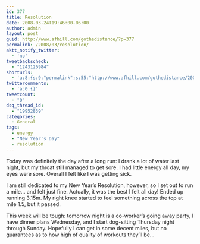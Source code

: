 ```yaml
---
id: 377
title: Resolution
date: 2008-03-24T19:46:00-06:00
author: admin
layout: post
guid: http://www.afhill.com/gothedistance/?p=377
permalink: /2008/03/resolution/
aktt_notify_twitter:
  - 'no'
tweetbackscheck:
  - "1243126984"
shorturls:
  - 'a:8:{s:9:"permalink";s:55:"http://www.afhill.com/gothedistance/2008/03/resolution/";s:7:"tinyurl";s:25:"http://tinyurl.com/8937b2";s:4:"isgd";s:17:"http://is.gd/grxF";s:5:"bitly";s:18:"http://bit.ly/9PDU";s:5:"snipr";s:22:"http://snipr.com/acbde";s:5:"snurl";s:22:"http://snurl.com/acbde";s:7:"snipurl";s:24:"http://snipurl.com/acbde";s:4:"trim";s:17:"http://tr.im/a3hp";}'
twittercomments:
  - 'a:0:{}'
tweetcount:
  - "0"
dsq_thread_id:
  - "19952839"
categories:
  - General
tags:
  - energy
  - "New Year's Day"
  - resolution
---
```

Today was definitely the day after a long run: I drank a lot of water last night, but my throat still managed to get sore. I had little energy all day, my eyes were sore. Overall I felt like I was getting sick.

I am still dedicated to my New Year&#8217;s Resolution, however, so I set out to run a mile&#8230; and felt just fine. Actually, it was the best I felt all day! Ended up running 3.15m. My right knee started to feel something across the top at mile 1.5, but it passed. 

This week will be tough: tomorrow night is a co-worker&#8217;s going away party, I have dinner plans Wednesday, and I start dog-sitting Thursday night through Sunday. Hopefully I can get in some decent miles, but no guarantees as to how high of quality of workouts they&#8217;ll be&#8230;